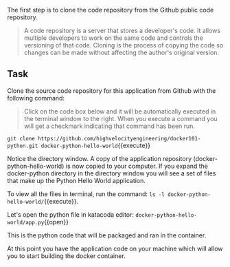 
The first step is to clone the code repository from the Github public code repository. 

>A code repository is a server that stores a developer's code.  It allows multiple developers to work on the same code and controls the versioning of that code. Cloning is the process of copying the code so changes can be made without affecting the author's original version.
	
## Task

Clone the source code repository for this application from Github with the following command:

>Click on the code box below and it will be automatically executed in the terminal window to the right. When you execute a command you will get a checkmark indicating that command has been run.

`git clone https://github.com/highvelocityengineering/docker101-python.git docker-python-hello-world`{{execute}}

Notice the directory window. A copy of the application repository (docker-python-hello-world) is now copied to your computer. If you expand the docker-python directory in the directory window you will see a set of files that make up the Python Hello World application.

To view all the files in terminal, run the command: `ls -l docker-python-hello-world/`{{execute}}.

Let's open the python file in katacoda editor: `docker-python-hello-world/app.py`{{open}}  

This is the python code that will be packaged and ran in the container.

At this point you have the application code on your machine which will allow you to start building the docker container.
